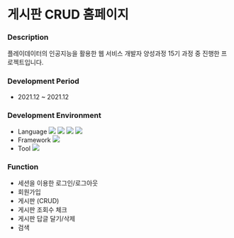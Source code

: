 # 게시판 CRUD 홈페이지

### Description
플레이데이터의 인공지능을 활용한 웹 서비스 개발자 양성과정 15기 과정 중 진행한 프로젝트입니다. 

### Development Period
- 2021.12 ~ 2021.12

### Development Environment
- Language
<img src="https://img.shields.io/badge/Python-3766AB?style=flat-square&logo=Python&logoColor=white"/></a>
<img src="https://img.shields.io/badge/JavaScript-F7DF1E?style=flat-square&logo=JavaScript&logoColor=white"/></a>
<img src="https://img.shields.io/badge/HTML5-E34F26?style=flat-square&logo=HTML5&logoColor=white"/></a> 
<img src="https://img.shields.io/badge/CSS3-1572B6?style=flat-square&logo=CSS3&logoColor=white"/></a>
- Framework
<img src="https://img.shields.io/badge/Django-092E20?style=flat-square&logo=Django&logoColor=white"/></a>
- Tool
<img src="https://img.shields.io/badge/PyCharm-000000?style=flat-square&logo=PyCharm&logoColor=white"/></a>

### Function
- 세션을 이용한 로그인/로그아웃
- 회원가입
- 게시판 (CRUD)
- 게시판 조회수 체크
- 게시판 답글 달기/삭제
- 검색
